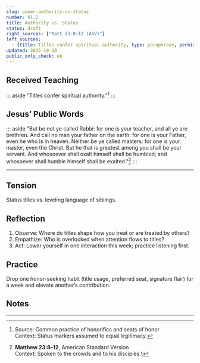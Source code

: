 ```yaml
---
slug: power-authority-vs-status
number: 01.2
title: Authority vs. Status
status: draft
right_sources: ["Matt 23:8–12 (ASV)"]
left_sources:
  - {title: Titles confer spiritual authority, type: paraphrase, permission: none}
updated: 2025-10-10
public_only_check: ok
---
```


## Received Teaching
::: aside 
"Titles confer spiritual authority."[^0]
:::


## Jesus’ Public Words
::: aside
"But be not ye called Rabbi: for one is your teacher, and all ye are brethren. And call no man your father on the earth: for one is your Father, even he who is in heaven. Neither be ye called masters: for one is your master, even the Christ. But he that is greatest among you shall be your servant. And whosoever shall exalt himself shall be humbled; and whosoever shall humble himself shall be exalted."[^1]
:::

---

## Tension
Status titles vs. leveling language of siblings.

## Reflection
1. Observe: Where do titles shape how you treat or are treated by others?
2. Empathize: Who is overlooked when attention flows to titles?
3. Act: Lower yourself in one interaction this week; practice listening first.

## Practice
Drop one honor-seeking habit (title usage, preferred seat, signature flair) for a week and elevate another’s contribution.

## Notes

---

[^0]:Source: Common practice of honorifics and seats of honor\
Context: Status markers assumed to equal legitimacy.

[^1]:**Matthew 23:8–12**, American Standard Version\
Context: Spoken to the crowds and to his disciples.\

